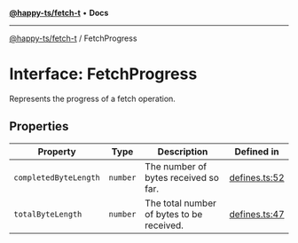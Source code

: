 [**@happy-ts/fetch-t**](../README.md) • **Docs**

***

[@happy-ts/fetch-t](../README.md) / FetchProgress

# Interface: FetchProgress

Represents the progress of a fetch operation.

## Properties

| Property | Type | Description | Defined in |
| ------ | ------ | ------ | ------ |
| `completedByteLength` | `number` | The number of bytes received so far. | [defines.ts:52](https://github.com/JiangJie/fetch-t/blob/2e206031a806329279bb68d7ae74aa44f812eb58/src/fetch/defines.ts#L52) |
| `totalByteLength` | `number` | The total number of bytes to be received. | [defines.ts:47](https://github.com/JiangJie/fetch-t/blob/2e206031a806329279bb68d7ae74aa44f812eb58/src/fetch/defines.ts#L47) |
